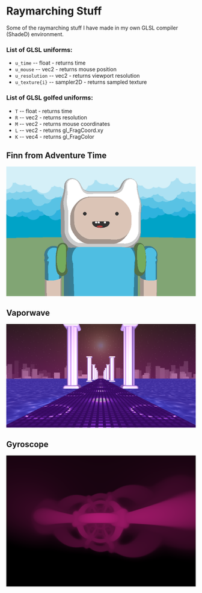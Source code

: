 # Raymarching Stuff
Some of the raymarching stuff I have made in my own GLSL compiler (ShadeD) environment.

### List of GLSL uniforms:
  - `u_time` -- float - returns time
  - `u_mouse` -- vec2 - returns mouse position
  - `u_resolution` -- vec2 - returns viewport resolution
  - `u_texture{i}` -- sampler2D - returns sampled texture

### List of GLSL golfed uniforms:
  - `T` -- float - returns time 
  - `R` -- vec2 - returns resolution
  - `M` -- vec2 - returns mouse coordinates
  - `L` -- vec2 - returns gl_FragCoord.xy
  - `K` -- vec4 - returns gl_FragColor
	
  
  

## Finn from Adventure Time
![Finn](imgs/finn.PNG)

## Vaporwave
![Vapor](imgs/vaporwave.PNG)

## Gyroscope
![Gyro](imgs/gyro.PNG)
